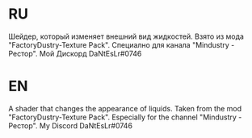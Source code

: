 # RU
 Шейдер, который изменяет внешний вид жидкостей. Взято из мода "FactoryDustry-Texture Pack". Специално для канала "Mindustry - Рестор". 
 Мой Дискорд DaNtEsLr#0746

# EN
 A shader that changes the appearance of liquids. Taken from the mod "FactoryDustry-Texture Pack". Especially for the channel "Mindustry - Рестор".
 My Discord DaNtEsLr#0746
